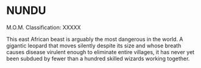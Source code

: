 # NUNDU  
M.O.M. Classification: XXXXX  
  
This east African beast is arguably the most dangerous in the world. A gigantic leopard that moves silently despite its size and whose breath causes disease virulent enough to eliminate entire villages, it has never yet been subdued by fewer than a hundred skilled wizards working together.  
  
